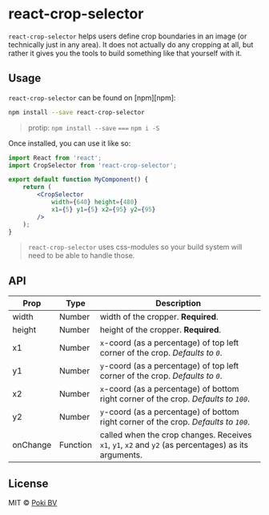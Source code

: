 # react-crop-selector

`react-crop-selector` helps users define crop boundaries in an image (or
technically just in any area). It does not actually do any cropping at all, but
rather it gives you the tools to build something like that yourself with it.


## Usage

`react-crop-selector` can be found on [npm][npm]:

```bash
npm install --save react-crop-selector
```

> protip: `npm install --save` `===` `npm i -S`

Once installed, you can use it like so:

```jsx
import React from 'react';
import CropSelector from 'react-crop-selector';

export default function MyComponent() {
    return (
        <CropSelector
            width={640} height={480}
            x1={5} y1={5} x2={95} y2={95}
        />
    );
}
```

> `react-crop-selector` uses css-modules so your build system will need to be
> able to handle those.


## API

Prop | Type | Description
---- | ---- | -----------
width | Number | width of the cropper. **Required**.
height | Number | height of the cropper. **Required**.
x1 | Number | `x`-coord (as a percentage) of top left corner of the crop. *Defaults to `0`*.
y1 | Number | `y`-coord (as a percentage) of top left corner of the crop. *Defaults to `0`*.
x2 | Number | `x`-coord (as a percentage) of bottom right corner of the crop. *Defaults to `100`*.
y2 | Number | `y`-coord (as a percentage) of bottom right corner of the crop. *Defaults to `100`*.
onChange | Function | called when the crop changes. Receives `x1`, `y1`, `x2` and `y2` (as percentages) as its arguments.


## License

MIT © [Poki BV](http://poki.com/company/)
